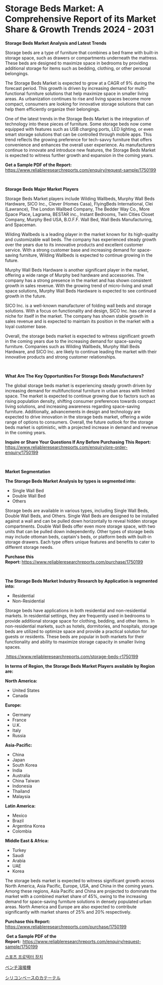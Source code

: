 <p><h1>Storage Beds Market: A Comprehensive Report of its Market Share & Growth Trends 2024 - 2031</h1></p><p><strong>Storage Beds Market Analysis and Latest Trends</strong></p>
<p><p>Storage beds are a type of furniture that combines a bed frame with built-in storage space, such as drawers or compartments underneath the mattress. These beds are designed to maximize space in bedrooms by providing additional storage for items such as bedding, clothing, or other personal belongings.</p><p>The Storage Beds Market is expected to grow at a CAGR of 9% during the forecast period. This growth is driven by increasing demand for multi-functional furniture solutions that help maximize space in smaller living areas. As urbanization continues to rise and living spaces become more compact, consumers are looking for innovative storage solutions that can help them efficiently organize their belongings.</p><p>One of the latest trends in the Storage Beds Market is the integration of technology into these pieces of furniture. Some storage beds now come equipped with features such as USB charging ports, LED lighting, or even smart storage solutions that can be controlled through mobile apps. This trend reflects the growing preference for tech-savvy furniture that offers convenience and enhances the overall user experience. As manufacturers continue to innovate and introduce new features, the Storage Beds Market is expected to witness further growth and expansion in the coming years.</p></p>
<p><strong>Get a Sample PDF of the Report:&nbsp;</strong> <a href="https://www.reliableresearchreports.com/enquiry/request-sample/1750199">https://www.reliableresearchreports.com/enquiry/request-sample/1750199</a></p>
<p>&nbsp;</p>
<p><strong>Storage Beds Major Market Players</strong></p>
<p><p>Storage Beds Market players include Wilding Wallbeds, Murphy Wall Beds Hardware, SICO Inc., Clever (Homes Casa), FlyingBeds International, Clei (Lawrance), The London Wallbed Company, The Bedder Way Co., More Space Place, Lagrama, BESTAR inc., Instant Bedrooms, Twin Cities Closet Company, Murphy Bed USA, B.O.F.F. Wall Bed, Wall Beds Manufacturing, and Spaceman.</p><p>Wilding Wallbeds is a leading player in the market known for its high-quality and customizable wall beds. The company has experienced steady growth over the years due to its innovative products and excellent customer service. With a strong customer base and increasing demand for space-saving furniture, Wilding Wallbeds is expected to continue growing in the future.</p><p>Murphy Wall Beds Hardware is another significant player in the market, offering a wide range of Murphy bed hardware and accessories. The company has a strong presence in the market and has shown consistent growth in sales revenue. With the growing trend of micro-living and small space solutions, Murphy Wall Beds Hardware is expected to see continued growth in the future.</p><p>SICO Inc. is a well-known manufacturer of folding wall beds and storage solutions. With a focus on functionality and design, SICO Inc. has carved a niche for itself in the market. The company has shown stable growth in sales revenue and is expected to maintain its position in the market with a loyal customer base.</p><p>Overall, the storage beds market is expected to witness significant growth in the coming years due to the increasing demand for space-saving furniture. Companies such as Wilding Wallbeds, Murphy Wall Beds Hardware, and SICO Inc. are likely to continue leading the market with their innovative products and strong customer relationships.</p></p>
<p>&nbsp;</p>
<p><strong>What Are The Key Opportunities For Storage Beds Manufacturers?</strong></p>
<p><p>The global storage beds market is experiencing steady growth driven by increasing demand for multifunctional furniture in urban areas with limited space. The market is expected to continue growing due to factors such as rising population density, shifting consumer preferences towards compact living solutions, and increasing awareness regarding space-saving furniture. Additionally, advancements in design and technology are expected to drive innovation in the storage beds market, offering a wide range of options to consumers. Overall, the future outlook for the storage beds market is optimistic, with a projected increase in demand and revenue in the coming years.</p></p>
<p><strong>Inquire or Share Your Questions If Any Before Purchasing This Report:</strong> <a href="https://www.reliableresearchreports.com/enquiry/pre-order-enquiry/1750199">https://www.reliableresearchreports.com/enquiry/pre-order-enquiry/1750199</a></p>
<p>&nbsp;</p>
<p><strong>Market Segmentation</strong></p>
<p><strong>The Storage Beds Market Analysis by types is segmented into:</strong></p>
<p><ul><li>Single Wall Bed</li><li>Double Wall Bed</li><li>Others</li></ul></p>
<p><p>Storage beds are available in various types, including Single Wall Beds, Double Wall Beds, and Others. Single Wall Beds are designed to be installed against a wall and can be pulled down horizontally to reveal hidden storage compartments. Double Wall Beds offer even more storage space, with two units that can be pulled down independently. Other types of storage beds may include ottoman beds, captain's beds, or platform beds with built-in storage drawers. Each type offers unique features and benefits to cater to different storage needs.</p></p>
<p><strong>Purchase this Report:&nbsp;</strong><a href="https://www.reliableresearchreports.com/purchase/1750199">https://www.reliableresearchreports.com/purchase/1750199</a></p>
<p>&nbsp;</p>
<p><strong>The Storage Beds Market Industry Research by Application is segmented into:</strong></p>
<p><ul><li>Residential</li><li>Non-Residential</li></ul></p>
<p><p>Storage beds have applications in both residential and non-residential markets. In residential settings, they are frequently used in bedrooms to provide additional storage space for clothing, bedding, and other items. In non-residential markets, such as hotels, dormitories, and hospitals, storage beds are utilized to optimize space and provide a practical solution for guests or residents. These beds are popular in both markets for their functionality and ability to maximize storage capacity in smaller living spaces.</p></p>
<p><a href="https://www.reliableresearchreports.com/storage-beds-r1750199">&nbsp;https://www.reliableresearchreports.com/storage-beds-r1750199</a></p>
<p><strong>In terms of Region, the Storage Beds Market Players available by Region are:</strong></p>
<p>
    <p> <strong> North America: </strong>
        <ul>
            <li>United States</li>
            <li>Canada</li>
        </ul>
        </p> 
    <p> <strong> Europe: </strong>
        <ul>
            <li>Germany</li>
            <li>France</li>
            <li>U.K.</li>
            <li>Italy</li>
            <li>Russia</li>
        </ul>
        </p> 
    <p> <strong> Asia-Pacific: </strong>
        <ul>
            <li>China</li>
            <li>Japan</li>
            <li>South Korea</li>
            <li>India</li>
            <li>Australia</li>
            <li>China Taiwan</li>
            <li>Indonesia</li>
            <li>Thailand</li>
            <li>Malaysia</li>
        </ul>
        </p> 
    <p> <strong> Latin America: </strong>
        <ul>
            <li>Mexico</li>
            <li>Brazil</li>
            <li>Argentina Korea</li>
            <li>Colombia</li>
        </ul>
        </p> 
    <p> <strong> Middle East & Africa: </strong>
        <ul>
            <li>Turkey</li>
            <li>Saudi</li>
            <li>Arabia</li>
            <li>UAE</li>
            <li>Korea</li>
        </ul>
    </p>
    </p>
<p><p>The storage beds market is expected to witness significant growth across North America, Asia Pacific, Europe, USA, and China in the coming years. Among these regions, Asia Pacific and China are projected to dominate the market with a combined market share of 45%, owing to the increasing demand for space-saving furniture solutions in densely populated urban areas. North America and Europe are also expected to contribute significantly with market shares of 25% and 20% respectively.</p></p>
<p><strong>Purchase this Report: </strong><a href="https://www.reliableresearchreports.com/purchase/1750199">https://www.reliableresearchreports.com/purchase/1750199</a></p>
<p>&nbsp;<strong>Get a Sample PDF of the Report:&nbsp;&nbsp;</strong><a href="https://www.reliableresearchreports.com/enquiry/request-sample/1750199">https://www.reliableresearchreports.com/enquiry/request-sample/1750199</a></p>
<p><strong></strong></p>
<p><p><a href="https://medium.com/@rowedrowe/2024%EB%85%84%EB%B6%80%ED%84%B0-2031%EB%85%84%EA%B9%8C%EC%A7%80-%EC%9D%98-cagr%EB%A1%9C-%EC%84%B1%EC%9E%A5%ED%95%98%EB%8A%94-%EC%8A%A4%ED%8F%AC%EC%B8%A0-%EB%B3%B4%ED%98%B8-%EC%9E%A5%EC%B9%98-%EC%8B%9C%EC%9E%A5-%EA%B7%9C%EB%AA%A8%EC%97%90-%EB%8C%80%ED%95%9C-%ED%86%B5%EC%B0%B0%EB%A0%A5-c3731dcf8864">스포츠 프로텍터 장치</a></p><p><a href="https://medium.com/@estasprer20231/%E8%A3%BD%E5%93%81%E3%82%BF%E3%82%A4%E3%83%97%E5%88%A5-%E3%82%A2%E3%83%97%E3%83%AA%E3%82%B1%E3%83%BC%E3%82%B7%E3%83%A7%E3%83%B3%E5%88%A5-%E5%9C%B0%E5%9F%9F%E5%88%A5-%E4%BC%81%E6%A5%AD%E5%88%A5%E3%81%AE%E4%B8%96%E7%95%8C%E3%81%AE%E3%83%99%E3%83%B3%E3%83%81%E6%BA%B6%E6%8E%A5%E6%A9%9F%E5%B8%82%E5%A0%B4-%E6%A5%AD%E7%95%8C%E3%82%BB%E3%82%B0%E3%83%A1%E3%83%B3%E3%83%88%E3%81%AE%E8%A6%8B%E9%80%9A%E3%81%97-%E5%B8%82%E5%A0%B4%E8%A9%95%E4%BE%A1-%E7%AB%B6%E4%BA%89%E7%8A%B6%E6%B3%81-%E3%83%88%E3%83%AC%E3%83%B3%E3%83%89-%E3%81%8A%E3%82%88%E3%81%B3%E4%BA%88%E6%B8%AC-2024%E5%B9%B4-2031%E5%B9%B4-c23d859fa84f">ベンチ溶接機</a></p><p><a href="https://github.com/sghwr779811674/Market-Research-Report-List-2/blob/main/1899718141555.md">シリコンベースのカテーテル</a></p></p>